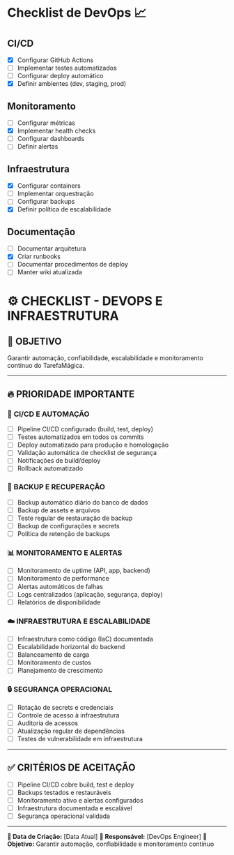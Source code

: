 # Checklist de DevOps 📈

## CI/CD
- [x] Configurar GitHub Actions
- [ ] Implementar testes automatizados
- [ ] Configurar deploy automático
- [x] Definir ambientes (dev, staging, prod)

## Monitoramento
- [ ] Configurar métricas
- [x] Implementar health checks
- [ ] Configurar dashboards
- [ ] Definir alertas

## Infraestrutura
- [x] Configurar containers
- [ ] Implementar orquestração
- [ ] Configurar backups
- [x] Definir política de escalabilidade

## Documentação
- [ ] Documentar arquitetura
- [x] Criar runbooks
- [ ] Documentar procedimentos de deploy
- [ ] Manter wiki atualizada

# ⚙️ CHECKLIST - DEVOPS E INFRAESTRUTURA

## 🎯 **OBJETIVO**
Garantir automação, confiabilidade, escalabilidade e monitoramento contínuo do TarefaMágica.

---

## 🔥 **PRIORIDADE IMPORTANTE**

### 🤖 **CI/CD E AUTOMAÇÃO**
- [ ] Pipeline CI/CD configurado (build, test, deploy)
- [ ] Testes automatizados em todos os commits
- [ ] Deploy automatizado para produção e homologação
- [ ] Validação automática de checklist de segurança
- [ ] Notificações de build/deploy
- [ ] Rollback automatizado

### 💾 **BACKUP E RECUPERAÇÃO**
- [ ] Backup automático diário do banco de dados
- [ ] Backup de assets e arquivos
- [ ] Teste regular de restauração de backup
- [ ] Backup de configurações e secrets
- [ ] Política de retenção de backups

### 📊 **MONITORAMENTO E ALERTAS**
- [ ] Monitoramento de uptime (API, app, backend)
- [ ] Monitoramento de performance
- [ ] Alertas automáticos de falhas
- [ ] Logs centralizados (aplicação, segurança, deploy)
- [ ] Relatórios de disponibilidade

### ☁️ **INFRAESTRUTURA E ESCALABILIDADE**
- [ ] Infraestrutura como código (IaC) documentada
- [ ] Escalabilidade horizontal do backend
- [ ] Balanceamento de carga
- [ ] Monitoramento de custos
- [ ] Planejamento de crescimento

### 🔒 **SEGURANÇA OPERACIONAL**
- [ ] Rotação de secrets e credenciais
- [ ] Controle de acesso à infraestrutura
- [ ] Auditoria de acessos
- [ ] Atualização regular de dependências
- [ ] Testes de vulnerabilidade em infraestrutura

---

## ✅ **CRITÉRIOS DE ACEITAÇÃO**
- [ ] Pipeline CI/CD cobre build, test e deploy
- [ ] Backups testados e restauráveis
- [ ] Monitoramento ativo e alertas configurados
- [ ] Infraestrutura documentada e escalável
- [ ] Segurança operacional validada

---

**📅 Data de Criação:** [Data Atual]
**👤 Responsável:** [DevOps Engineer]
**🎯 Objetivo:** Garantir automação, confiabilidade e monitoramento contínuo 
